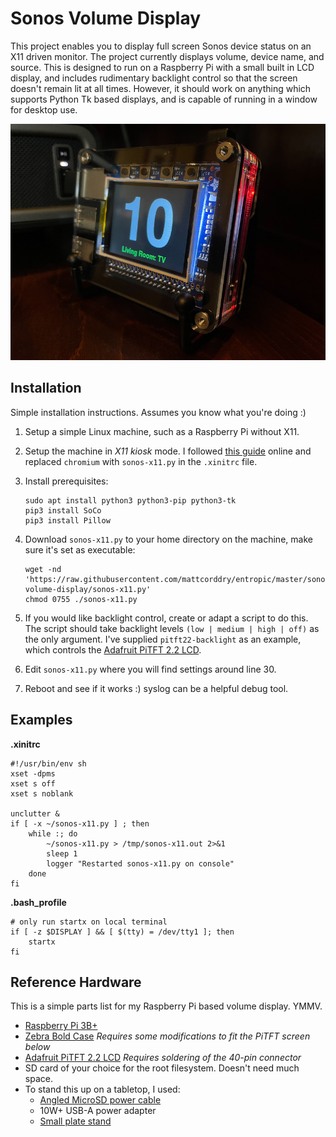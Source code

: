 # Sonos Volume Display

This project enables you to display full screen Sonos device status on an X11 driven
monitor. The project currently displays volume, device name, and source. This is
designed to run on a Raspberry Pi with a small built in LCD display, and includes
rudimentary backlight control so that the screen doesn't remain lit at all times.
However, it should work on anything which supports Python Tk based displays, and is
capable of running in a window for desktop use.

![Image showing the Raspberry Pi project](https://raw.githubusercontent.com/mattcorddry/entropic/master/sonos-volume-display/SonosPi.jpg)

## Installation
Simple installation instructions. Assumes you know what you're doing :)

 1. Setup a simple Linux machine, such as a Raspberry Pi without X11.
 2. Setup the machine in *X11 kiosk* mode. I followed [this guide](https://blog.r0b.io/post/minimal-rpi-kiosk/)
 online and replaced `chromium` with `sonos-x11.py` in the `.xinitrc` file.
 3. Install prerequisites:
 
 		sudo apt install python3 python3-pip python3-tk
 		pip3 install SoCo
 		pip3 install Pillow
 	
 4. Download `sonos-x11.py` to your home directory on the machine, make sure it's set as
 executable:
 
 		wget -nd 'https://raw.githubusercontent.com/mattcorddry/entropic/master/sonos-volume-display/sonos-x11.py'
 		chmod 0755 ./sonos-x11.py
 
 5. If you would like backlight control, create or adapt a script to do this. The script
 should take backlight levels `(low | medium | high | off)` as the only argument. I've
 supplied `pitft22-backlight` as an example, which controls the 
 [Adafruit PiTFT 2.2 LCD](https://learn.adafruit.com/adafruit-2-2-pitft-hat-320-240-primary-display-for-raspberry-pi).
 6. Edit `sonos-x11.py` where you will find settings around line 30.
 7. Reboot and see if it works :) syslog can be a helpful debug tool.
 
## Examples

**.xinitrc**

	#!/usr/bin/env sh
	xset -dpms
	xset s off
	xset s noblank

	unclutter &
	if [ -x ~/sonos-x11.py ] ; then
    	while :; do
        	~/sonos-x11.py > /tmp/sonos-x11.out 2>&1
        	sleep 1
        	logger "Restarted sonos-x11.py on console"
    	done
	fi

**.bash_profile**

	# only run startx on local terminal
	if [ -z $DISPLAY ] && [ $(tty) = /dev/tty1 ]; then
		startx
	fi

## Reference Hardware

This is a simple parts list for my Raspberry Pi based volume display. YMMV.

 * [Raspberry Pi 3B+](https://www.amazon.com/CanaKit-Raspberry-Power-Supply-Listed/dp/B07BC6WH7V/)
 * [Zebra Bold Case](https://www.amazon.com/gp/product/B00UFEBYNS) _Requires some
modifications to fit the PiTFT screen below_
 * [Adafruit PiTFT 2.2 LCD](https://www.amazon.com/gp/product/B00S7GAVEO/) _Requires
 soldering of the 40-pin connector_
 * SD card of your choice for the root filesystem. Doesn't need much space.
 * To stand this up on a tabletop, I used:
   * [Angled MicroSD power cable](https://www.amazon.com/gp/product/B00ENZDFQ4/)
   * 10W+ USB-A power adapter
   * [Small plate stand](https://www.amazon.com/gp/product/B083DK2VTL/)
 